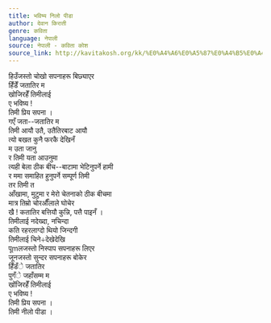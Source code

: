 ```yaml
---
title: भविष्य निलो पीडा
author: देवान किराती
genre: कविता
language: नेपाली
source: नेपाली - कविता कोश
source_link: http://kavitakosh.org/kk/%E0%A4%A6%E0%A5%87%E0%A4%B5%E0%A4%BE%E0%A4%A8_%E0%A4%95%E0%A4%BF%E0%A4%B0%E0%A4%BE%E0%A4%A4%E0%A5%80
---
```


हिउँजस्तो चोखो सपनाहरू बिछ्याएर  
हिँडेँ जतातिर म  
खोजिरहेँ तिमीलाई  
ए भविष्य !  
तिमी प्रिय सपना ।  
गएँ जता--जतातिर म  
तिमी आयौ उतै, उतैतिरबाट आयौ  
त्यो बखत कुनै फरकै देखिनँ  
म उता जानु  
र तिमी यता आउनुमा  
त्यही बेला ठीक बीच--बाटामा भेटिनुपर्ने हामी  
र ममा समाहित हुनुपर्ने सम्पूर्ण तिमी  
तर तिमी त  
आँखामा, मुटुमा र मेरो चेतनाको ठीक बीचमा  
मात्र तिम्रो चोरऔँलाले घोचेर  
खै ! कतातिर बत्तियौ कुन्नि, पत्तै पाइनँ ।  
तिमीलाई नदेख्दा, नचिन्दा  
कति रहरलाग्दो थियो जिन्दगी  
तिमीलाई चिने÷देखेदेखि  
पूmलजस्तो निस्पाप सपनाहरू लिएर  
जूनजस्तो सुन्दर सपनाहरू बोकेर  
हिँडँे जतातिर  
पुगँे जहाँसम्म म  
खोंजिरहेँ तिमीलाई  
ए भविष्य !  
तिमी प्रिय सपना ।  
तिमी नीलो पीडा ।
